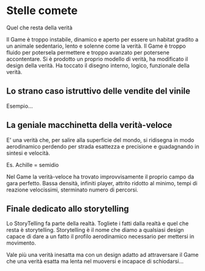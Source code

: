 # Stelle comete

Quel che resta della verità

Il Game è troppo instabile, dinamico e aperto per essere un habitat gradito a un animale sedentario, lento e solenne come la verità.
Il Game è troppo fluido per potersela permettere e troppo avanzato per potersene accontentare. Si è prodotto un proprio modello di verità, ha modificato il design della verità. Ha toccato il disegno interno, logico, funzionale della verità.

## Lo strano caso istruttivo delle vendite del vinile

Esempio...

## La geniale macchinetta della verità-veloce

E' una verità che, per salire alla superficie del mondo, si ridisegna in modo aerodinamico perdendo per strada esattezza e precisione e guadagnando in sintesi e velocità.

Es. Achille = semidio

Nel Game la verità-veloce ha trovato improvvisamente il proprio campo da gara perfetto. Bassa densità, infiniti player, attrito ridotto al minimo, tempi di reazione velocissimi, sterminato numero di percorsi.

## Finale dedicato allo storytelling

Lo StoryTelling fa parte della realtà. Togliete i fatti dalla realtà e quel che resta è storytelling.
Storytelling è il nome che diamo a qualsiasi design capace di dare a un fatto il profilo aerodinamico necessario per mettersi in movimento.

Vale più una verità inesatta ma con un design adatto ad attraversare il Game che una verità esatta ma lenta nel muoversi e incapace di schiodarsi...
